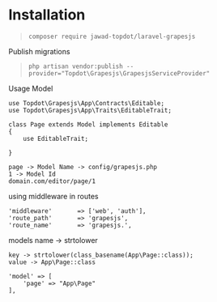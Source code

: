 # Installation

>`composer require jawad-topdot/laravel-grapesjs`

Publish migrations
>`php artisan vendor:publish --provider="Topdot\Grapesjs\GrapesjsServiceProvider"`

Usage Model
````
use Topdot\Grapesjs\App\Contracts\Editable;
use Topdot\Grapesjs\App\Traits\EditableTrait;

class Page extends Model implements Editable
{
    use EditableTrait;
    
}

page -> Model Name -> config/grapesjs.php
1 -> Model Id
domain.com/editor/page/1
````

using middleware in routes
````
'middleware'       => ['web', 'auth'],
'route_path'       => 'grapesjs',
'route_name'       => 'grapesjs.',
````

models name -> strtolower
````
key -> strtolower(class_basename(App\Page::class));
value -> App\Page::class

'model' => [
    'page' => "App\Page"
],

````